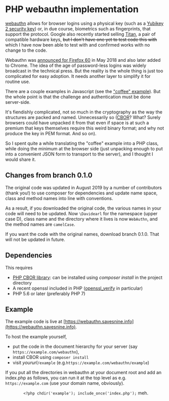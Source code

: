# PHP webauthn implementation

[webauthn](https://www.w3.org/TR/webauthn/) allows for browser logins
using a physical key (such as a [Yubikey 2 security
key](https://www.yubico.com/product/security-key-by-yubico/)) or, in
due course, biometrics such as fingerprints, that support the
protocol. Google also recently started selling [Titan](https://www.cnet.com/news/google-made-the-titan-key-to-toughen-up-your-online-security/), a pair of compatible hardware keys,
<del>but I don't have one yet to test code this with</del> which I have now been able to test with
and confirmed works with no change to the code.

Webauthn was [announced for Firefox
60](https://blog.mozilla.org/blog/2018/05/09/firefox-gets-down-to-business-and-its-personal/)
in May 2018 and also later added to Chrome. The idea of the age of
password-less logins was widely broadcast in the technical press. But
the reality is the whole thing is just too complicated for easy
adoption. It needs another layer to simplify it for routine use.

There are a couple examples in Javascript (see the
["coffee" example](https://webauthn.bin.coffee/)). But the whole point is that the
challenge and authentication must be done server-side.

It's fiendishly complicated, not so much in the cryptography as the
way the structures are packed and named. Unnecessarily so
([CBOR](https://tools.ietf.org/html/rfc7049)? What? Surely browsers
could have unpacked it from that even if space is at such a premium
that keys themselves require this weird binary format; and why not
produce the key in PEM format. And so on).

So I spent quite a while translating the "coffee" example into a PHP
class, while doing the minimum at the browser side (just unpacking
enough to put into a convenient JSON form to transport to the server),
and I thought I would share it.

## Changes from branch 0.1.0

The original code was updated in August 2019 by a number of
contributors (thank you!) to use composer for dependencies and update
name space, class and method names into line with conventions.

As a result, if you downloaded the original code, the various names in
your code will need to be updated. Now `\Davidearl` for the namespace
(upper case D), class name and the directory where it lives is now
`WebAuthn`, and the method names are `camelCase`.

If you want the code with the original names, download branch 0.1.0. That will not be updated in future.

## Dependencies

This requires

* [PHP CBOR library](https://github.com/2tvenom/CBOREncode): can be installed using _composer install_ in the project directory
* A recent openssl included in PHP ([openssl_verify](http://php.net/manual/en/function.openssl-verify.php)
in particular)
* PHP 5.6 or later (preferably PHP 7)

## Example

The example code is live at [https://webauthn.savesnine.info](https://webauthn.savesnine.info).

To host the example yourself,
* put the code in the document hierarchy for your server (say `https://example.com/webauthn`),
* install CBOR using `composer install`
* visit _yoururl_`/example` (e.g.`https://example.com/webauthn/example`)

If you put all the directories in webauthn at your document root and
add an index.php as follows, you can run it at the top level as e.g.
`https://example.com` (use your domain name, obviously).

`        <?php chdir('example'); include_once('index.php');`
meh.
